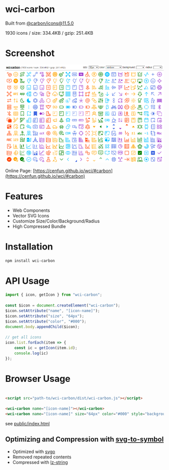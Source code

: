 # wci-carbon
Built from [@carbon/icons@11.5.0](https://github.com/carbon-design-system/carbon)  

1930 icons / size: 334.4KB / gzip: 251.4KB  



# Screenshot
![screenshot](public/screenshot.png)

Online Page: [https://cenfun.github.io/wci/#carbon](https://cenfun.github.io/wci/#carbon)

# Features
* Web Components
* Vector SVG Icons 
* Customize Size/Color/Background/Radius
* High Compressed Bundle
# Installation
```sh
npm install wci-carbon
```
# API Usage
```js
import { icon, getIcon } from "wci-carbon";

const $icon = document.createElement("wci-carbon");
$icon.setAttribute("name", "[icon-name]");
$icon.setAttribute("size", "64px");
$icon.setAttribute("color", "#000");
document.body.appendChild($icon);

// get all icons
icon.list.forEach(item => {
    const ic = getIcon(item.id);
    console.log(ic)
});
```
# Browser Usage
```html

<script src="path-to/wci-carbon/dist/wci-carbon.js"></script>

<wci-carbon name="[icon-name]"></wci-carbon>
<wci-carbon name="[icon-name]" size="64px" color="#000" style="background:#f5f5f5;"></wci-carbon>
```
see [public/index.html](public/index.html)

## Optimizing and Compression with [svg-to-symbol](https://github.com/cenfun/svg-to-symbol)
* Optimized with [svgo](https://github.com/svg/svgo)
* Removed repeated contents
* Compressed with [lz-string](https://github.com/pieroxy/lz-string)